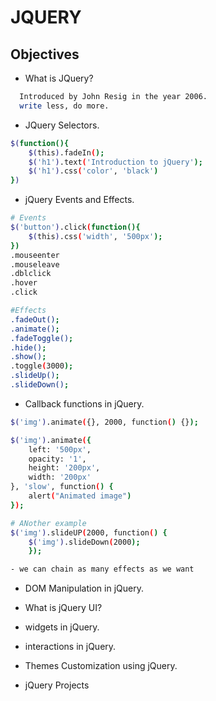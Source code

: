 # JQUERY

## Objectives

- What is JQuery?

```sh
  Introduced by John Resig in the year 2006.
  write less, do more.

```

- JQuery Selectors.

```sh
$(function(){
    $(this).fadeIn();
    $('h1').text('Introduction to jQuery');
    $('h1').css('color', 'black')
})
```

- jQuery Events and Effects.

```sh
# Events
$('button').click(function(){
    $(this).css('width', '500px');
})
.mouseenter
.mouseleave
.dblclick
.hover
.click

#Effects
.fadeOut();
.animate();
.fadeToggle();
.hide();
.show();
.toggle(3000);
.slideUp();
.slideDown();
```

- Callback functions in jQuery.

```sh
$('img').animate({}, 2000, function() {});

$('img').animate({
    left: '500px',
    opacity: '1',
    height: '200px',
    width: '200px'
}, 'slow', function() {
    alert("Animated image")
});

# ANother example
$('img').slideUP(2000, function() {
    $('img').slideDown(2000);
    });

- we can chain as many effects as we want
```

- DOM Manipulation in jQuery.

- What is jQuery UI?

- widgets in jQuery.

- interactions in jQuery.

- Themes Customization using jQuery.

- jQuery Projects
